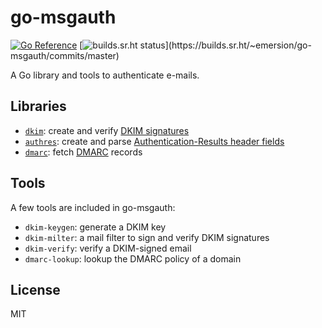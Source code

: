 # go-msgauth

[![Go Reference](https://pkg.go.dev/badge/github.com/emersion/go-msgauth.svg)](https://pkg.go.dev/github.com/emersion/go-msgauth)
[![builds.sr.ht status](https://builds.sr.ht/~emersion/go-msgauth/commits/master.svg?)](https://builds.sr.ht/~emersion/go-msgauth/commits/master)

A Go library and tools to authenticate e-mails.

## Libraries

* [`dkim`]: create and verify [DKIM signatures][DKIM]
* [`authres`]: create and parse [Authentication-Results header fields][Authentication-Results]
* [`dmarc`]: fetch [DMARC] records

## Tools

A few tools are included in go-msgauth:

- `dkim-keygen`: generate a DKIM key
- `dkim-milter`: a mail filter to sign and verify DKIM signatures
- `dkim-verify`: verify a DKIM-signed email
- `dmarc-lookup`: lookup the DMARC policy of a domain

## License
MIT

[DKIM]: https://tools.ietf.org/html/rfc6376
[Authentication-Results]: https://tools.ietf.org/html/rfc7601
[DMARC]: https://tools.ietf.org/html/rfc7489
[`dkim`]: https://pkg.go.dev/github.com/emersion/go-msgauth/dkim
[`authres`]: https://pkg.go.dev/github.com/emersion/go-msgauth/authres
[`dmarc`]: https://pkg.go.dev/github.com/emersion/go-msgauth/dmarc
